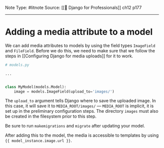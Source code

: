 Note Type: #litnote
Source: [[📖 Django for Professionals]] ch12 p177

---
# Adding a media attribute to a model
We can add media attributes to models by using the field types `ImageField` and `FileField`. Before we do this, we need to make sure that we follow the steps in [[Configuring Django for media uploads]] for it to work.
```python
# models.py

...


class MyModel(models.Model):
	image = models.ImageField(upload_to='images/')

```

The `upload_to` argument tells Django where to save the uploaded image. In this case, it will save it to `MEDIA_ROOT/images/` — `MEDIA_ROOT` is implicit, it is set up in the preliminary configuration steps. The directory `images` must also be created in the filesystem prior to this step.

Be sure to run `makemigrations` and `migrate` after updating your model.

After adding this to the model, the media is accessible to templates by using `{{ model_instance.image.url }}`.